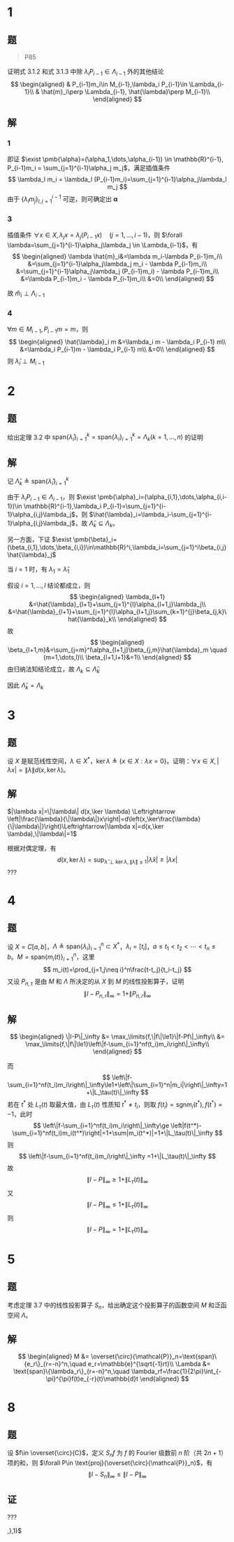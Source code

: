 # 1

## 题

> P85

证明式 3.1.2 和式 3.1.3 中除 $\lambda_iP_{i-1}\in \Lambda_{i-1}$ 外的其他结论
$$
\begin{aligned}
& P_{i-1}m_i\in M_{i-1},\lambda_i P_{i-1}\in \Lambda_{i-1}\\
& \hat{m}_i\perp \Lambda_{i-1}, \hat{\lambda}\perp M_{i-1}\\
\end{aligned}
$$

## 解

### 1

即证 $\exist \pmb{\alpha}=(\alpha_1,\dots,\alpha_{i-1}) \in \mathbb{R}^{i-1},  P_{i-1}m_i = \sum_{j=1}^{i-1}\alpha_j m_j$，满足插值条件
$$
\lambda_l m_i = \lambda_l (P_{i-1}m_i)=\sum_{j=1}^{i-1}\alpha_j\lambda_l m_j
$$
由于 $\{\lambda_l m_j\}_{l,j=1}^{i-1}$ 可逆，则可确定出 $\pmb{\alpha}$ 

### 3

插值条件 $\forall x \in X,\lambda_j x =\lambda_j(P_{i-1}x)\quad(j=1,\dots,i-1)$，则 $\forall \lambda=\sum_{j=1}^{i-1}\alpha_j\lambda_j \in \Lambda_{i-1}$，有
$$
\begin{aligned}
\lambda \hat{m}_i&=\lambda m_i-\lambda P_{i-1}m_i\\
&=\sum_{j=1}^{i-1}\alpha_j\lambda_j m_i - \lambda P_{i-1}m_i\\
&=\sum_{j=1}^{i-1}\alpha_j\lambda_j (P_{i-1}m_i) - \lambda P_{i-1}m_i\\
&=\lambda P_{i-1}m_i - \lambda P_{i-1}m_i\\
&=0\\
\end{aligned}
$$

故 $\hat{m}_i \perp \Lambda_{i-1}$ 

### 4

$\forall m \in M_{i-1},P_{i-1}m=m$，则
$$
\begin{aligned}
\hat{\lambda}_i m
&=\lambda_i m - \lambda_i P_{i-1} m\\
&=\lambda_i P_{i-1}m - \lambda_i P_{i-1} m\\
&=0\\
\end{aligned}
$$
则 $\hat{\lambda}_i\perp M_{i-1}$ 

# 2

## 题

给出定理 3.2 中 $\text{span}\{\hat{\lambda}_i\}_{i=1}^k=\text{span}\{\lambda_i\}_{i=1}^k=\Lambda_k(k=1,\dots,n)$ 的证明

## 解

记 $\hat{\Lambda}_k\triangleq \text{span}\{\hat{\lambda}_i\}_{i=1}^k$ 

由于 $\lambda_i P_{i-1}\in \Lambda_{i-1}$，则 $\exist \pmb{\alpha}_i=(\alpha_{i,1},\dots,\alpha_{i,i-1})\in \mathbb{R}^{i-1},\lambda_i P_{i-1}=\sum_{j=1}^{i-1}\alpha_{i,j}\lambda_j$，则 $\hat{\lambda}_i=\lambda_i-\sum_{j=1}^{i-1}\alpha_{i,j}\lambda_j$，故 $\hat{\Lambda}_k\subseteq \Lambda_k$。

另一方面，下证 $\exist \pmb{\beta}_i=(\beta_{i,1},\dots,\beta_{i,i})\in\mathbb{R}^i,\lambda_i=\sum_{j=1}^i\beta_{i,j}\hat{\lambda}_j$ 

当 $i=1$ 时，有 $\lambda_1=\hat{\lambda}_1$ 

假设 $i=1,...,l$ 结论都成立，则
$$
\begin{aligned}
\lambda_{l+1}
&=\hat{\lambda}_{l+1}+\sum_{j=1}^{l}\alpha_{l+1,j}\lambda_j\\
&=\hat{\lambda}_{l+1}+\sum_{j=1}^{l}\alpha_{l+1,j}\sum_{k=1}^{j}\beta_{j,k}\hat{\lambda}_k\\
\end{aligned}
$$
故
$$
\begin{aligned}
\beta_{l+1,m}&=\sum_{j=m}^l\alpha_{l+1,j}\beta_{j,m}\hat{\lambda}_m \quad (m=1,\dots,l)\\
\beta_{l+1,l+1}&=1\\
\end{aligned}
$$
由归纳法知结论成立，故 $\Lambda_k\subseteq \hat{\Lambda}_k$ 

因此 $\hat{\Lambda}_k = \Lambda_k$ 

# 3

## 题

设 $X$ 是赋范线性空间，$\lambda \in X^*$，$\ker \lambda \triangleq\{x\in X:\lambda x= 0\}$。证明：$\forall x \in X,|\lambda x|=\|\lambda\| d(x,\ker \lambda)$。

## 解

$|\lambda x|=\|\lambda\| d(x,\ker \lambda) \Leftrightarrow \left|\frac{\lambda}{\|\lambda\|}x\right|=d\left(x,\ker\frac{\lambda}{\|\lambda\|}\right)\Leftrightarrow|\lambda x|=d(x,\ker \lambda),\|\lambda\|=1$ 

根据对偶定理，有
$$
d(x,\ker \lambda)=\sup_{\hat{\lambda}\perp \ker\lambda,\|\hat{\lambda}\|\le1}|\hat{\lambda}x|\ge |\lambda x|
$$
???

# 4

## 题

设 $X=C[a,b]$，$\Lambda\triangleq \text{span}\{\lambda_i\}_{i=1}^n\subset X^*$，$\lambda_i=[t_i]$，$a\le t_1 <t_2<\cdots<t_n\le b$。$M=\text{span}\{m_i(t)\}_{i=1}^n$，这里
$$
m_i(t)=\prod_{j=1,j\neq i}^n\frac{t-t_j}{t_i-t_j}
$$
又设 $P_{n,\tau}$ 是由 $M$ 和 $\Lambda$ 所决定的从 $X$ 到 $M$ 的线性投影算子，证明
$$
\|I-P_{n,r}\|_{\infty}=1+\|P_{n,r}\|_{\infty}
$$

## 解

$$
\begin{aligned}
\|I-P\|_\infty &= \max_\limits{f,\|f\|\le1}\|f-Pf\|_\infty\\
&= \max_\limits{f,\|f\|\le1}\left\|f-\sum_{i=1}^nf(t_i)m_i\right\|_\infty\\
\end{aligned}
$$

而
$$
\left\|f-\sum_{i=1}^nf(t_i)m_i\right\|_\infty\le1+\left\|\sum_{i=1}^n|m_i|\right\|_\infty=1+\|L_\tau(t)\|_\infty
$$
若在 $t^*$ 处 $L_\tau(t)$ 取最大值，由 $L_\tau(t)$ 性质知 $t^*\neq t_i$，则取 $f(t_i)=\text{sgn} m_i(t^*),f(t^*)=-1$，此时
$$
\left\|f-\sum_{i=1}^nf(t_i)m_i\right\|_\infty\ge \left|f(t^*)-\sum_{i=1}^nf(t_i)m_i(t^*)\right|=1+\sum|m_i(t^*)|=1+\|L_\tau(t)\|_\infty
$$
则
$$
\left\|f-\sum_{i=1}^nf(t_i)m_i\right\|_\infty =1+\|L_\tau(t)\|_\infty
$$
故
$$
\|I-P\|_\infty\ge1+\|L_\tau(t)\|_\infty
$$
又
$$
\|I-P\|_\infty\le 1+\|L_\tau(t)\|_\infty
$$
则
$$
\|I-P\|_\infty=1+\|L_\tau(t)\|_\infty
$$

# 5

## 题

考虑定理 3.7 中的线性投影算子 $S_n$，给出确定这个投影算子的函数空间 $M$ 和泛函空间 $\Lambda$。

## 解

$$
\begin{aligned}
M &= \overset{\circ}{\mathcal{P}}_n=\text{span}\{e_r\}_{r=-n}^n,\quad e_r=\mathbb{e}^{\sqrt{-1}rt}\\
\Lambda &= \text{span}\{\lambda_r\}_{r=-n}^n,\quad \lambda_rf=\frac{1}{2\pi}\int_{-\pi}^{\pi}f(t)e_{-r}(t)\mathbb{d}t
\end{aligned}
$$

# 8

## 题

设 $f\in \overset{\circ}{C}$，定义 $S_nf$ 为 $f$ 的 Fourier 级数前 $n$ 阶（共 $2n+1$）项的和，则 $\forall P\in \text{proj}(\overset{\circ}{\mathcal{P}}_n)$，有
$$
\|I-S_n\|_\infty\le\|I-P\|_\infty
$$

## 证

???



,},1)$